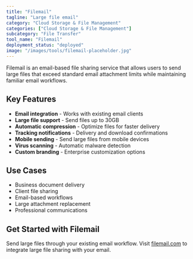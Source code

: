 ```yaml
---
title: "Filemail"
tagline: "Large file email"
category: "Cloud Storage & File Management"
categories: ["Cloud Storage & File Management"]
subcategory: "File Transfer"
tool_name: "Filemail"
deployment_status: "deployed"
image: "/images/tools/filemail-placeholder.jpg"
---
```

Filemail is an email-based file sharing service that allows users to send large files that exceed standard email attachment limits while maintaining familiar email workflows.

## Key Features

- **Email integration** - Works with existing email clients
- **Large file support** - Send files up to 30GB
- **Automatic compression** - Optimize files for faster delivery
- **Tracking notifications** - Delivery and download confirmations
- **Mobile sending** - Send large files from mobile devices
- **Virus scanning** - Automatic malware detection
- **Custom branding** - Enterprise customization options

## Use Cases

- Business document delivery
- Client file sharing
- Email-based workflows
- Large attachment replacement
- Professional communications

## Get Started with Filemail

Send large files through your existing email workflow. Visit [filemail.com](https://www.filemail.com) to integrate large file sharing with your email.